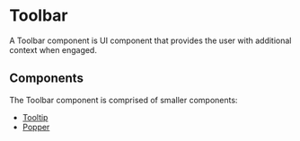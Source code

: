 # Toolbar

A Toolbar component is UI component that provides the user with additional context when engaged.

## Components

The Toolbar component is comprised of smaller components:

* [Tooltip](./docs/Tooltip.md)
* [Popper](./docs/Popper.md)
